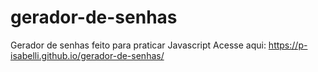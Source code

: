 # gerador-de-senhas
Gerador de senhas feito para praticar Javascript
Acesse aqui: https://p-isabelli.github.io/gerador-de-senhas/
